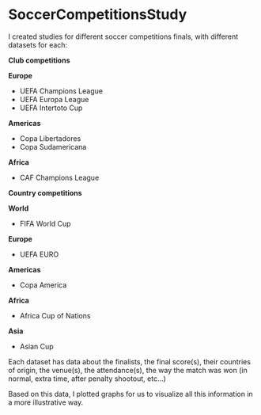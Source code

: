 # SoccerCompetitionsStudy
I created studies for different soccer competitions finals, with different datasets for each:

**Club competitions**

**Europe**
- UEFA Champions League
- UEFA Europa League
- UEFA Intertoto Cup

**Americas**
- Copa Libertadores
- Copa Sudamericana

**Africa**
- CAF Champions League

**Country competitions**

**World**
- FIFA World Cup

**Europe**
- UEFA EURO

**Americas**
- Copa America

**Africa**
- Africa Cup of Nations

**Asia**
- Asian Cup

Each dataset has data about the finalists, the final score(s), their countries of origin, the venue(s), the attendance(s), the way the match was won (in normal, extra time, after penalty shootout, etc...)

Based on this data, I plotted graphs for us to visualize all this information in a more illustrative way.
